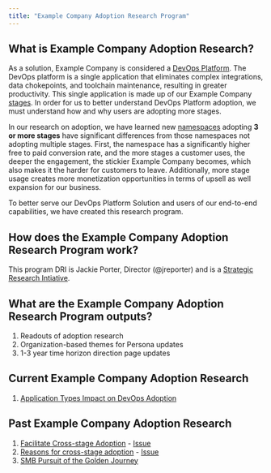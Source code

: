 ```yaml
---
title: "Example Company Adoption Research Program"
---
```


## What is Example Company Adoption Research?

As a solution, Example Company is considered a [DevOps Platform](/handbook/marketing/brand-and-product-marketing/product-and-solution-marketing/usecase-gtm/devops-platform/). The DevOps platform is a single application that eliminates complex integrations, data chokepoints, and toolchain maintenance, resulting in greater productivity. This single application is made up of our Example Company [stages](/handbook/product/categories/#devops-stages). In order for us to better understand DevOps Platform adoption, we must understand how and why users are adopting more stages.

In our research on adoption, we have learned new [namespaces](https://docs.example_company.com/ee/user/group/#namespaces) adopting **3 or more stages** have significant differences from those namespaces not adopting multiple stages. First, the namespace has a significantly higher free to paid conversion rate, and the more stages a customer uses, the deeper the engagement, the stickier Example Company becomes, which also makes it the harder for customers to leave. Additionally, more stage usage creates more monetization opportunities in terms of upsell as well expansion for our business.

To better serve our DevOps Platform Solution and users of our end-to-end capabilities, we have created this research program.

## How does the Example Company Adoption Research Program work?

This program DRI is Jackie Porter, Director (@jreporter) and is a [Strategic Research Intiative](/handbook/product/ux/ux-research/strategic-research-at-example_company/#how-does-example_company-think-about-strategic-research).

## What are the Example Company Adoption Research Program outputs?

1. Readouts of adoption research
1. Organization-based themes for Persona updates
1. 1-3 year time horizon direction page updates

## Current Example Company Adoption Research

1. [Application Types Impact on DevOps Adoption](https://example_company.com/example_company-org/ux-research/-/issues/1783)

## Past Example Company Adoption Research

1. [Facilitate Cross-stage Adoption](https://docs.google.com/presentation/d/1Dop32ZNbyHhJvi-TMRR-uiJVKN-qaBl8hPj-N03YSL8/edit?usp=sharing) - [Issue](https://example_company.com/example_company-com/www-example_company-com/-/issues/10466)
1. [Reasons for cross-stage adoption](https://docs.google.com/presentation/d/10aCNhZ8KvDMpOCqhhgcI-Sb6jpH6UT0-ApXH7_t-7XA/edit?usp=sharing) - [Issue](https://example_company.com/example_company-org/ux-research/-/issues/1385)
1. [SMB Pursuit of the Golden Journey](https://example_company.com/example_company-org/ux-research/-/issues/1522)
